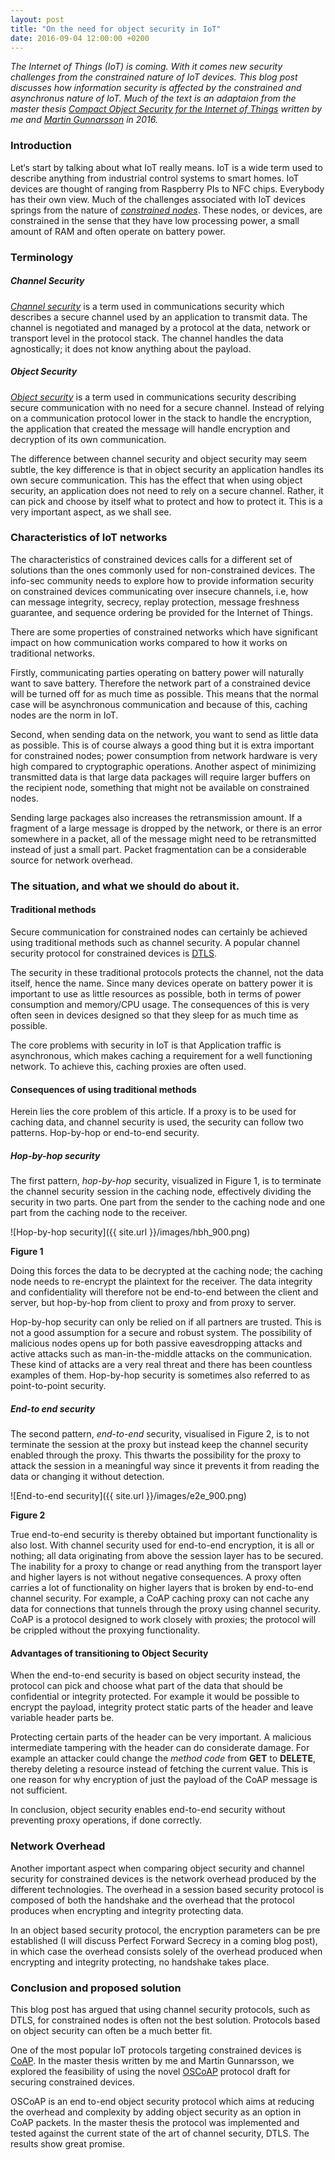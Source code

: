 ```yaml
---
layout: post
title: "On the need for object security in IoT"
date: 2016-09-04 12:00:00 +0200
---
```


_The Internet of Things (IoT) is coming. With it comes new security challenges from the constrained nature of IoT devices. This blog post discusses how information security is affected by the constrained and asynchronus nature of IoT. Much of the text is an adaptaion from the master thesis [Compact Object Security for the Internet of Things](http://lup.lub.lu.se/student-papers/record/8887542) written by me and [Martin Gunnarsson](mailto:martin.gunnarsson.782@student.lu.se) in 2016._

### Introduction
Let‘s start by talking about what IoT really means. IoT is a wide term used to describe anything from industrial control systems to smart homes. IoT devices are thought of ranging from Raspberry PIs to  NFC chips. Everybody has their own view. Much of the challenges associated with IoT devices springs from the nature of [_constrained nodes_](https://tools.ietf.org/html/rfc7228#section-2.1). These nodes, or devices, are constrained in the sense that they have low processing power, a small amount of RAM and often operate on battery power. 


### Terminology

##### Channel Security
[_Channel security_](https://tools.ietf.org/html/rfc3552#section-4.7) is a term used in communications security which describes a secure channel used by an application to transmit data. The channel is negotiated and managed by a protocol at the data, network or transport level in the protocol stack. The channel handles the data agnostically; it does not know anything about the payload.

##### Object Security
[_Object security_](https://tools.ietf.org/html/rfc3552#section-4.7) is a term used in communications security describing secure communication with no need for a secure channel. Instead of relying on a communication protocol lower in the stack to handle the encryption, the application that created the message will handle encryption and decryption of its own communication. 

The difference between channel security and object security may seem subtle, the key difference is that in object security an application handles its own secure communication. This has the effect that when using object security, an application does not need to rely on a secure channel. Rather, it can pick and choose by itself what to protect and how to protect it. This is a very important aspect, as we shall see.


### Characteristics of IoT networks
The characteristics of constrained devices calls for a different set of solutions than the ones commonly used for non-constrained devices. The info-sec community needs to explore how to provide information security on constrained devices communicating over insecure channels, i.e, how can message integrity, secrecy, replay protection, message freshness guarantee, and sequence ordering be provided for the Internet of Things.

There are some properties of constrained networks which have significant impact on how communication works compared to how it works on traditional networks.

Firstly, communicating parties operating on battery power will naturally want to save battery. Therefore the network part of a constrained device will be turned off for as much time as possible. This means that the normal case will be asynchronous communication and because of this, caching nodes are the norm in IoT. 

Second, when sending data on the network, you want to send as little data as possible. This is of course always a good thing but it is extra important for constrained nodes; power consumption from network hardware is very high compared to cryptographic operations. Another aspect of minimizing transmitted data is that large data packages will require larger buffers on the recipient node, something that might not be available on constrained nodes. 

Sending large packages also increases the retransmission amount. If a fragment of a large message is dropped by the network, or there is an error somewhere in a packet, all of the message might need to be retransmitted instead of just a small part. Packet fragmentation can be a considerable source for network overhead.


### The situation, and what we should do about it.

#### Traditional methods
Secure communication for constrained nodes can certainly be achieved using traditional methods such as channel security. A popular channel security protocol for constrained devices is [DTLS](https://tools.ietf.org/html/rfc6347). 

The security in these traditional protocols protects the channel, not the data itself, hence the name. Since many devices operate on battery power it is important to use as little resources as possible, both in terms of power consumption and memory/CPU usage. The consequences of this is very often seen in devices designed so that they sleep for as much time as possible. 

The core problems with security in IoT is that Application traffic is asynchronous, which makes caching a requirement for a well functioning network. To achieve this, caching proxies are often used.

#### Consequences of using traditional methods
Herein lies the core problem of this article. If a proxy is to be used for caching data, and channel security is used, the security can follow two patterns. Hop-by-hop or end-to-end security.


##### Hop-by-hop security
The first pattern, _hop-by-hop_ security, visualized in Figure 1, is to terminate the channel security session in the caching node, effectively dividing the security in two parts. One part from the sender to the caching node and one part from the caching node to the receiver. 

![Hop-by-hop security]({{ site.url }}/images/hbh_900.png)

**Figure 1**

Doing this forces the data to be decrypted at the caching node; the caching node needs to re-encrypt the plaintext for the receiver. The data integrity and confidentiality will therefore not be end-to-end between the client and server, but hop-by-hop from client to proxy and from proxy to server. 

Hop-by-hop security can only be relied on if all partners are trusted. This is not a good assumption for a secure and robust system. The possibility of malicious nodes opens up for both passive eavesdropping attacks and active attacks such as man-in-the-middle attacks on the communication. These kind of attacks are a very real threat and there has been countless examples of them. Hop-by-hop security is sometimes also referred to as point-to-point security. 

##### End-to end security
The second pattern, _end-to-end_ security, visualised in Figure 2, is to not terminate the session at the proxy but instead keep the channel security enabled through the proxy. This thwarts the possibility for the proxy to attack the session in a meaningful way since it prevents it from reading the data or changing it without detection. 

![End-to-end security]({{ site.url }}/images/e2e_900.png)

**Figure 2**

True end-to-end security is thereby obtained but important functionality is also lost. With channel security used for end-to-end encryption, it is all or nothing; all data originating from above the session layer has to be secured. The inability for a proxy to change or read anything from the transport layer and higher layers is not without negative consequences. A proxy often carries a lot of functionality on higher layers that is broken by end-to-end channel security. For example, a CoAP caching proxy can not cache any data for connections that tunnels through the proxy using channel security. CoAP is a protocol designed to work closely with proxies; the protocol will be crippled without the proxying functionality.

#### Advantages of transitioning to Object Security
When the end-to-end security is based on object security instead, the protocol can pick and choose what part of the data that should be confidential or integrity protected. For example it would be possible to encrypt the payload, integrity protect static parts of the header and leave variable header parts be. 

Protecting certain parts of the header can be very important. A malicious intermediate tampering with the header can do considerate damage. For example an attacker could change the _method code_ from **GET** to **DELETE**, thereby deleting a resource instead of fetching the current value. This is one reason for why encryption of just the payload of the CoAP message is not sufficient. 

In conclusion, object security enables end-to-end security without preventing proxy operations, if done correctly.

### Network Overhead
Another important aspect when comparing object security and channel security for constrained devices is the network overhead produced by the different technologies. The overhead in a session based security protocol is composed of both the handshake and the overhead that the protocol produces when encrypting and integrity protecting data. 

In an object based security protocol, the encryption parameters can be pre established (I will discuss Perfect Forward Secrecy in a coming blog post), in which case the overhead consists solely of the overhead produced when encrypting and integrity protecting, no handshake takes place. 

### Conclusion and proposed solution
This blog post has argued that using channel security protocols, such as DTLS, for constrained nodes is often not the best solution. Protocols based on object security can often be a much better fit. 

One of the most popular IoT protocols targeting constrained devices is [CoAP](https://tools.ietf.org/html/rfc7252). In the master thesis written by me and Martin Gunnarsson, we explored the feasibility of using the novel [OSCoAP](https://tools.ietf.org/html/draft-selander-ace-object-security-05) protocol draft for securing constrained devices.

OSCoAP is an end to-end object security protocol which aims at reducing the overhead and complexity by adding object security as an option in CoAP packets. In the master thesis the protocol was implemented and tested against the current state of the art of channel security, DTLS. The results show great promise.


